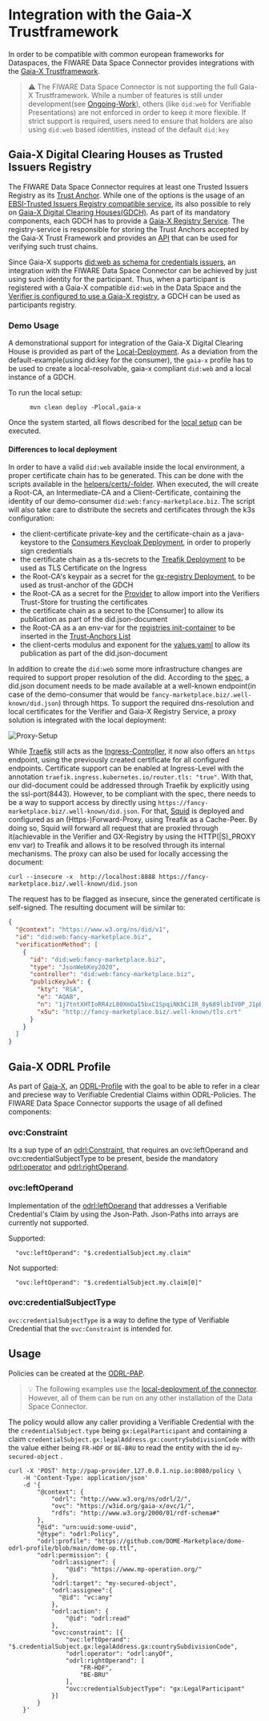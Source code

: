 # Integration with the Gaia-X Trustframework

In order to be compatible with common european frameworks for Dataspaces, the FIWARE Data Space Connector provides integrations with the [Gaia-X Trustframework](https://gaia-x.gitlab.io/policy-rules-committee/trust-framework/). 

> :warning: The FIWARE Data Space Connector is not supporting the full Gaia-X Trustframework. While a number of features is still under development(see [Ongoing-Work](./ONGOING_WORK.md)), others (like ```did:web``` for Verifiable Presentations) are not enforced in order to keep it more flexible. If strict support is required, users need to ensure that holders are also using ```did:web``` based identities, instead of the default ```did:key```

## Gaia-X Digital Clearing Houses as Trusted Issuers Registry

The FIWARE Data Space Connector requires at least one Trusted Issuers Registry as its [Trust Anchor](./deployment-integration/local-deployment/LOCAL.MD#the-trust-anchor). While one of the options is the usage of an [EBSI-Trusted Issuers Registry compatible service](https://hub.ebsi.eu/apis/pilot/trusted-issuers-registry/v4), its also possible to rely on [Gaia-X Digital Clearing Houses(GDCH)](https://gaia-x.eu/services-deliverables/digital-clearing-house/). 
As part of its mandatory components, each GDCH has to provide a [Gaia-X Registry Service](https://docs.gaia-x.eu/technical-committee/architecture-document/24.04/gx_services/#gaia-x-registry). The registry-service is responsible for storing the Trust Anchors accepted by the Gaia-X Trust Framework and provides an [API](https://registry.lab.gaia-x.eu/v2/docs/) that can be used for verifying such trust chains. 

Since Gaia-X supports [did:web as schema for credentials issuers](https://gitlab.com/gaia-x/technical-committee/identity-credentials-and-access-management-working-group/icam/-/blob/main/docs/credential_format.md#issuers), an integration with the FIWARE Data Space Connector can be achieved by just using such identity for the participant. Thus, when a participant is registered with a Gaia-X compatible ```did:web``` in the Data Space and the [Verifier is configured to use a Gaia-X registry](https://github.com/FIWARE/VCVerifier?tab=readme-ov-file#gaia-x-registry), a GDCH can be used as participants registry.

### Demo Usage

A demonstrational support for integration of the Gaia-X Digital Clearing House is provided as part of the [Local-Deployment](./deployment-integration/local-deployment/LOCAL.MD). As a deviation from the default-example(using did:key for the consumer), the ```gaia-x``` profile has to be used to create a local-resolvable, gaia-x compliant ```did:web``` and a local instance of a GDCH.

To run the local setup:
```shell
      mvn clean deploy -Plocal,gaia-x
```

Once the system started, all flows described for the [local setup](./deployment-integration/local-deployment/LOCAL.MD#the-data-space) can be executed. 

#### Differences to local deployment

In order to have a valid ```did:web``` available inside the local environment, a proper certificate chain has to be generated. This can be done with the scripts available in the [helpers/certs/-folder](../helpers/certs/). When executed, the will create a Root-CA, an Intermediate-CA and a Client-Certificate, containing the identity of our demo-consumer ```did:web:fancy-marketplace.biz```. The script will also take care to distribute the secrets and certificates through the k3s configuration:

* the client-certificate private-key and the certificate-chain as a java-keystore to the [Consumers Keycloak Deployment](../k3s/consumer/), in order to properly sign credentials
* the certificate chain as a tls-secrets to the [Treafik Deployment](../k3s/infra/traefik/) to be used as TLS Certificate on the Ingress
* the Root-CA's keypair as a secret for the [gx-registry Deployment](../k3s/infra/gx-registry/), to be used as trust-anchor of the GDCH
* the Root-CA as a secret for the [Provider](../k3s/provider/) to allow import into the Verifiers Trust-Store for trusting the certificates
* the certificate chain as a secret to the [Consumer] to allow its publication as part of the did.json-document
* the Root-CA as a an env-var for the [registries init-container](../k3s/infra/gx-registry/deployment-registry.yaml) to be inserted in the [Trust-Anchors List](../helpers/gaiax-local-trust/README.md)
* the client-certs modulus and exponent for the [values.yaml](../k3s/consumer-gaia-x.yaml) to allow its publication as part of the did.json-document

In addition to create the ```did:web``` some more infrastructure changes are required to support proper resolution of the did. According to the [spec](https://w3c-ccg.github.io/did-method-web/), a did.json document needs to be made available at a well-known endpoint(in case of the demo-consumer that would be `fancy-marketplace.biz/.well-known/did.json`) through https. To support the required dns-resolution and local certificates for the Verifier and Gaia-X Registry Service, a proxy solution is integrated with the local deployment:

![Proxy-Setup](./img/proxy-setup.png)

While [Traefik](../k3s/infra/traefik/) still acts as the [Ingress-Controller](https://kubernetes.io/docs/concepts/services-networking/ingress-controllers/), it now also offers an ```https``` endpoint, using the previously created certificate for all configured endpoints. Certificate support can be enabled at Ingress-Level with the annotation ```traefik.ingress.kubernetes.io/router.tls: "true"```. With that, our did-document could be addressed through Traefik by explicitly using the ssl-port(8443). However, to be compliant with the spec, there needs to be a way to support access by directly using ```https://fancy-marketplace.biz/.well-known/did.json```. 
For that, [Squid](../k3s/infra/squid/) is deployed and configured as an (Https-)Forward-Proxy, using Treafik as a Cache-Peer. By doing so, Squid will forward all request that are proxied through it(achievable in the Verifier and GX-Registry by using the HTTP(|S)_PROXY env var) to Treafik and allows it to be resolved through its internal mechanisms.
The proxy can also be used for locally accessing the document:

```shell
curl --insecure -x  http://localhost:8888 https://fancy-marketplace.biz/.well-known/did.json
```

The request has to be flagged as insecure, since the generated certificate is self-signed. The resulting document will be similar to:

```json
{
  "@context": "https://www.w3.org/ns/did/v1",
  "id": "did:web:fancy-marketplace.biz",
  "verificationMethod": [
    {
      "id": "did:web:fancy-marketplace.biz",
      "type": "JsonWebKey2020",
      "controller": "did:web:fancy-marketplace.biz",
      "publicKeyJwk": {
        "kty": "RSA",
        "e": "AQAB",
        "n": "1j7tntXHTIoRR4zL80XmOaI5bxC1SpqiNKbCiIR_8y689libIV0P_J1pB_MyeCJHwhbih91MHRAu2Dg4pg9dskpWBSKUtrQxHcPxSubupzZc0HUunoe-6jX_4GW-2stZ3gyZCsBBLLBAKMHlZGOMPGjG1gKci2ieBG-Vgyk6uKKelMqyJAxDFqqeXvD0rtFXmkcTCUZhgJyXc0PRYQr0EDdNTZprMY9aVg2g46vveBU_ck9y7Fws6MEwR3ElPonaU2sMOOrAfTpJm0OMaYYSDb-Pi41WCv3eXYPMkSyRA-nLVFeckv79tt1bKC48uuIq1DaRibJShCSt5Bb2BVrIQ1PdU4huO-HesyOTghspPC9jwf8JHDY4ND441_KsIUtuW3HBI6IQsTmovz7N022qCcEAC6rav8R25qOEKeX0_jHHg-BdlXIUFJXfKmOh17KAFFpreQfuyPXhYa2yE26HhZll-eZCKyWwfIqsmCBQdXA3_ZqpRN5xGjkhp92o4KWqGU9G0Eo9FTvbQDAxLri4hZlfe38XDwAoP_7pZrYx2oDPEv5E_0-GR2k2usTJQPuJjCpfu5BXBWHbAHv1--qqOBgHOcfBTroCMLgaYFLq0pu3ZnW-gf3RRcNtZyoh2PjD_MkbK_oMP16PX597heEAoOAHuQEcVRCuwNFIOtMxTtc",
        "x5u": "http://fancy-marketplace.biz/.well-known/tls.crt"
      }
    }
  ]
}
```

## Gaia-X ODRL Profile

As part of [Gaia-X](https://gaia-x.eu/), an [ODRL-Profile](https://gitlab.com/gaia-x/lab/policy-reasoning/odrl-vc-profile) with the goal to be able to refer in a clear and preciese way to Verifiable Credential Claims within ODRL-Policies.
The FIWARE Data Space Connector supports the usage of all defined  components:


### ovc:Constraint

Its a sup type of an [odrl:Constraint](https://www.w3.org/TR/odrl-vocab/#constraints), that requires an ovc:leftOperand and ovc:credentialSubjectType to be present, beside the mandatory [odrl:operator](https://www.w3.org/TR/odrl-vocab/#term-Operator) and [odrl:rightOperand](https://www.w3.org/TR/odrl-vocab/#term-RightOperand).

### ovc:leftOperand

Implementation of the [odrl:leftOperand](https://www.w3.org/TR/odrl-vocab/#term-LeftOperand) that addresses a Verifiable Credential's Claim by using the Json-Path. Json-Paths into arrays are currently not supported.

Supported:
```shell
  "ovc:leftOperand": "$.credentialSubject.my.claim"
```

Not supported:
```shell
  "ovc:leftOperand": "$.credentialSubject.my.claim[0]"
```

### ovc:credentialSubjectType

```ovc:credentialSubjectType``` is a way to define the type of Verifiable Credential that the ```ovc:Constraint``` is intended for. 


## Usage 

Policies can be created at the [ODRL-PAP](https://github.com/wistefan/odrl-pap). 

> :bulb: The following examples use the [local-deployment of the connector](./deployment-integration/local-deployment/LOCAL.MD). However, all of them can be run on any other installation of the Data Space Connector.

The policy would allow any caller providing a Verifiable Credential with the the ```credentialSubject.type``` being ```gx:LegalParticipant``` and containing a claim ```credentialSubject.gx:legalAddress.gx:countrySubdivisionCode``` with the value either being ```FR-HDF``` or ```BE-BRU``` to read the entity with the id ```my-secured-object``` .

```shell
curl -X 'POST' http://pap-provider.127.0.0.1.nip.io:8080/policy \
    -H 'Content-Type: application/json'
    -d '{
        "@context": {
            "odrl": "http://www.w3.org/ns/odrl/2/",
            "ovc": "https://w3id.org/gaia-x/ovc/1/",
            "rdfs": "http://www.w3.org/2000/01/rdf-schema#"
        },
        "@id": "urn:uuid:some-uuid",
        "@type": "odrl:Policy",
        "odrl:profile": "https://github.com/DOME-Marketplace/dome-odrl-profile/blob/main/dome-op.ttl",
        "odrl:permission": {
            "odrl:assigner": {
                "@id": "https://www.mp-operation.org/"
            },
            "odrl:target": "my-secured-object",
            "odrl:assignee":{
              "@id": "vc:any"
            },
            "odrl:action": {
                "@id": "odrl:read"
            },
            "ovc:constraint": [{
                "ovc:leftOperand": "$.credentialSubject.gx:legalAddress.gx:countrySubdivisionCode",
                "odrl:operator": "odrl:anyOf",
                "odrl:rightOperand": [
                    "FR-HDF",
                    "BE-BRU"
                ],
                "ovc:credentialSubjectType": "gx:LegalParticipant"
            }]
        }
    }' 
```